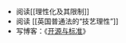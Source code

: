 - 阅读[[理性化及其限制]]
- 阅读 [[英国普通法的“技艺理性”]]
- 写博客：《[开源与标准](https://zhuangbiaowei.github.io/opensource/standard/2022/06/10/open-source-and-standards.html)》